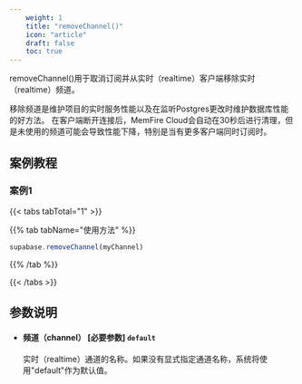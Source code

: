 ```yaml
---
    weight: 1
    title: "removeChannel()"
    icon: "article"
    draft: false
    toc: true
---
```




removeChannel()用于取消订阅并从实时（realtime）客户端移除实时（realtime）频道。

移除频道是维护项目的实时服务性能以及在监听Postgres更改时维护数据库性能的好方法。
在客户端断开连接后，MemFire Cloud会自动在30秒后进行清理，但是未使用的频道可能会导致性能下降，特别是当有更多客户端同时订阅时。



## 案例教程

### 案例1 

{{< tabs tabTotal="1" >}}


{{% tab tabName="使用方法" %}}



  ```ts
supabase.removeChannel(myChannel)
  ```



{{% /tab %}}

{{< /tabs >}}









## 参数说明


<ul className="method-list-group">
  
<li className="method-list-item">
  <h4 className="method-list-item-label">
    <span className="method-list-item-label-name">
      频道（channel）
    </span>
    <span className="method-list-item-label-badge required">
      [必要参数]
    </span>
    <span className="method-list-item-validation">
      <code>default</code>
    </span>
  </h4>
  <div class="method-list-item-description">

实时（realtime）通道的名称。如果没有显式指定通道名称，系统将使用"default"作为默认值。

  </div>
  
</li>

</ul>

